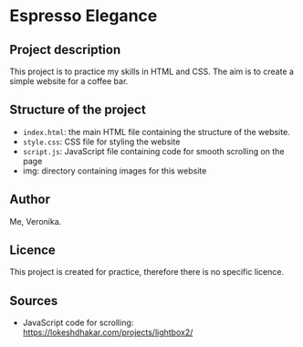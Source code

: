 # Espresso Elegance

## Project description
This project is to practice my skills in HTML and CSS. The aim is to create a simple website for a coffee bar.

## Structure of the project
- <code>index.html</code>: the main HTML file containing the structure of the website.
- <code>style.css</code>: CSS file for styling the website
- <code>script.js</code>: JavaScript file containing code for smooth scrolling on the page
- img: directory containing images for this website

## Author
Me, Veronika.

## Licence
This project is created for practice, therefore there is no specific licence.

## Sources
- JavaScript code for scrolling: https://lokeshdhakar.com/projects/lightbox2/
